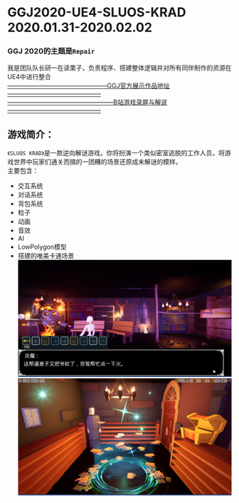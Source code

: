 # GGJ2020-UE4-SLUOS-KRAD 2020.01.31-2020.02.02
### GGJ 2020的主题是`Repair`
我是团队队长研一在读栗子，负责程序、搭建整体逻辑并对所有同伴制作的资源在UE4中进行整合<br>
[————————————————GGJ官方展示作品地址———————————————](https://globalgamejam.org/2020/games/sluos-krad-2)<br>
[—————————————————B站游戏录屏与解说———————————————](https://www.bilibili.com/video/av86376054?from=search&seid=18228225004979458072)<br>
## 游戏简介：<br>
`《SLUOS KRAD》`是一款逆向解谜游戏，你将扮演一个类似密室逃脱的工作人员，将游戏世界中玩家们通关而搞的一团糟的场景还原成未解谜的模样。<br>
主要包含：
* 交互系统
* 对话系统
* 背包系统
* 粒子
* 动画
* 音效
* AI
* LowPolygon模型
* 搭建的唯美卡通场景<br>
![Level1](https://github.com/ColorGalaxy/GGJ2020-UE4-SLUOS-KRAD/raw/master/Screenshot/Level1-1.png)<br>
![Level1](https://github.com/ColorGalaxy/GGJ2020-UE4-SLUOS-KRAD/raw/master/Screenshot/Level1-2.png)<br>
